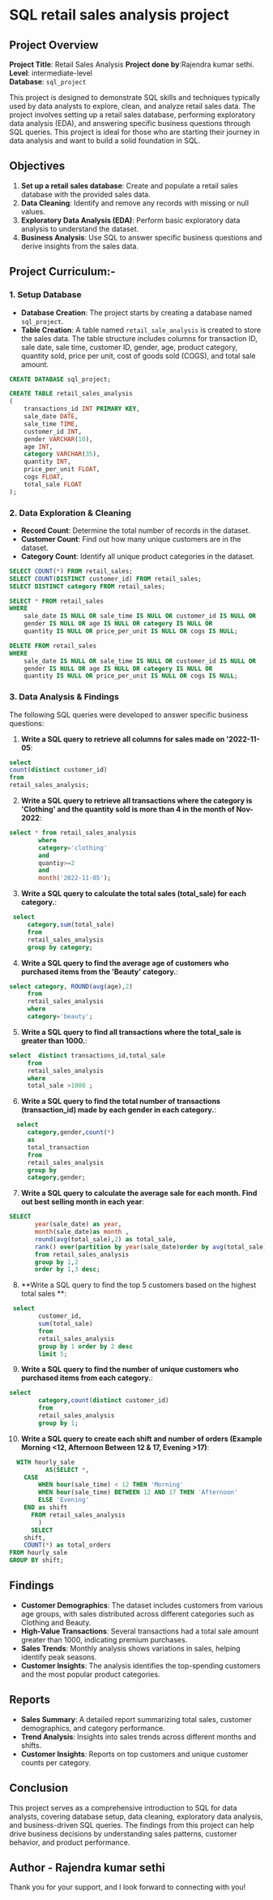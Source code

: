 # SQL retail sales analysis project

## Project Overview

**Project Title**: Retail Sales Analysis 
**Project done by**:Rajendra kumar sethi.
**Level**: intermediate-level  
**Database**: `sql_project`

This project is designed to demonstrate SQL skills and techniques typically used by data analysts to explore, clean, and analyze retail sales data. The project involves setting up a retail sales database, performing exploratory data analysis (EDA), and answering specific business questions through SQL queries. This project is ideal for those who are starting their journey in data analysis and want to build a solid foundation in SQL.

## Objectives

1. **Set up a retail sales database**: Create and populate a retail sales database with the provided sales data.
2. **Data Cleaning**: Identify and remove any records with missing or null values.
3. **Exploratory Data Analysis (EDA)**: Perform basic exploratory data analysis to understand the dataset.
4. **Business Analysis**: Use SQL to answer specific business questions and derive insights from the sales data.

## Project Curriculum:-

### 1. Setup Database

- **Database Creation**: The project starts by creating a database named `sql_project`.
- **Table Creation**: A table named `retail_sale_analysis` is created to store the sales data. The table structure includes columns for transaction ID, sale date, sale time, customer ID, gender, age, product category, quantity sold, price per unit, cost of goods sold (COGS), and total sale amount.

```sql
CREATE DATABASE sql_project;

CREATE TABLE retail_sales_analysis
(
    transactions_id INT PRIMARY KEY,
    sale_date DATE,	
    sale_time TIME,
    customer_id INT,	
    gender VARCHAR(10),
    age INT,
    category VARCHAR(35),
    quantity INT,
    price_per_unit FLOAT,	
    cogs FLOAT,
    total_sale FLOAT
);
```

### 2. Data Exploration & Cleaning

- **Record Count**: Determine the total number of records in the dataset.
- **Customer Count**: Find out how many unique customers are in the dataset.
- **Category Count**: Identify all unique product categories in the dataset.

```sql
SELECT COUNT(*) FROM retail_sales;
SELECT COUNT(DISTINCT customer_id) FROM retail_sales;
SELECT DISTINCT category FROM retail_sales;

SELECT * FROM retail_sales
WHERE 
    sale_date IS NULL OR sale_time IS NULL OR customer_id IS NULL OR 
    gender IS NULL OR age IS NULL OR category IS NULL OR 
    quantity IS NULL OR price_per_unit IS NULL OR cogs IS NULL;

DELETE FROM retail_sales
WHERE 
    sale_date IS NULL OR sale_time IS NULL OR customer_id IS NULL OR 
    gender IS NULL OR age IS NULL OR category IS NULL OR 
    quantity IS NULL OR price_per_unit IS NULL OR cogs IS NULL;
```

### 3. Data Analysis & Findings

The following SQL queries were developed to answer specific business questions:

1. **Write a SQL query to retrieve all columns for sales made on '2022-11-05**:
```sql
select
count(distinct customer_id)
from 
retail_sales_analysis;
```

2. **Write a SQL query to retrieve all transactions where the category is 'Clothing' and the quantity sold is more than 4 in the month of Nov-2022**:
```sql
select * from retail_sales_analysis
        where 
        category='clothing' 
        and
        quantiy>=2 
        and 
        month('2022-11-05');
```

3. **Write a SQL query to calculate the total sales (total_sale) for each category.**:
```sql
 select
     category,sum(total_sale)
     from 
     retail_sales_analysis
     group by category;
```

4. **Write a SQL query to find the average age of customers who purchased items from the 'Beauty' category.**:
```sql
select category, ROUND(avg(age),2)
     from 
     retail_sales_analysis
     where 
     category='beauty'; 
```

5. **Write a SQL query to find all transactions where the total_sale is greater than 1000.**:
```sql
select  distinct transactions_id,total_sale 
     from
     retail_sales_analysis
     where 
     total_sale >1000 ;
```

6. **Write a SQL query to find the total number of transactions (transaction_id) made by each gender in each category.**:
```sql
  select
     category,gender,count(*) 
     as
     total_transaction
     from 
     retail_sales_analysis
     group by 
     category,gender;
```

7. **Write a SQL query to calculate the average sale for each month. Find out best selling month in each year**:
```sql
SELECT 
       year(sale_date) as year,
       month(sale_date)as month ,
       round(avg(total_sale),2) as total_sale, 
       rank() over(partition by year(sale_date)order by avg(total_sale)desc)
       from retail_sales_analysis
       group by 1,2
       order by 1,3 desc;
```

8. **Write a SQL query to find the top 5 customers based on the highest total sales **:
```sql
 select
        customer_id,
        sum(total_sale)
        from 
        retail_sales_analysis
        group by 1 order by 2 desc
        limit 5;
```

9. **Write a SQL query to find the number of unique customers who purchased items from each category.**:
```sql
select 
        category,count(distinct customer_id)
        from 
        retail_sales_analysis 
        group by 1;
```

10. **Write a SQL query to create each shift and number of orders (Example Morning <12, Afternoon Between 12 & 17, Evening >17)**:
```sql
  WITH hourly_sale
          AS(SELECT *,
    CASE
        WHEN hour(sale_time) < 12 THEN 'Morning'
        WHEN hour(sale_time) BETWEEN 12 AND 17 THEN 'Afternoon'
        ELSE 'Evening'
    END as shift
      FROM retail_sales_analysis
        )
      SELECT 
    shift,
    COUNT(*) as total_orders    
FROM hourly_sale
GROUP BY shift;
```

## Findings

- **Customer Demographics**: The dataset includes customers from various age groups, with sales distributed across different categories such as Clothing and Beauty.
- **High-Value Transactions**: Several transactions had a total sale amount greater than 1000, indicating premium purchases.
- **Sales Trends**: Monthly analysis shows variations in sales, helping identify peak seasons.
- **Customer Insights**: The analysis identifies the top-spending customers and the most popular product categories.

## Reports

- **Sales Summary**: A detailed report summarizing total sales, customer demographics, and category performance.
- **Trend Analysis**: Insights into sales trends across different months and shifts.
- **Customer Insights**: Reports on top customers and unique customer counts per category.

## Conclusion

This project serves as a comprehensive introduction to SQL for data analysts, covering database setup, data cleaning, exploratory data analysis, and business-driven SQL queries. The findings from this project can help drive business decisions by understanding sales patterns, customer behavior, and product performance.

## Author - Rajendra kumar sethi

Thank you for your support, and I look forward to connecting with you!
